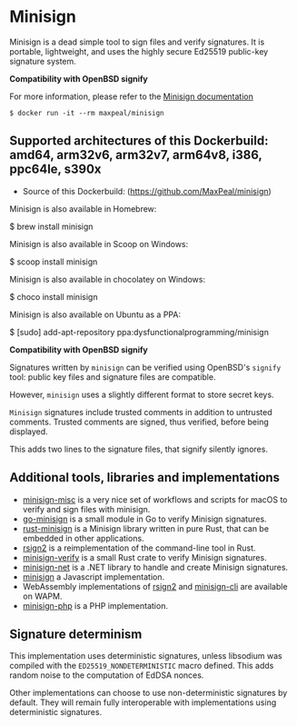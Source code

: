 Minisign
========

Minisign is a dead simple tool to sign files and verify signatures.
It is portable, lightweight, and uses the highly secure Ed25519 public-key signature system.

**Compatibility with OpenBSD signify**

For more information, please refer to the
[Minisign documentation](https://jedisct1.github.io/minisign/)

    $ docker run -it --rm maxpeal/minisign

Supported architectures of this Dockerbuild: amd64, arm32v6, arm32v7, arm64v8, i386, ppc64le, s390x
-----------------------------------------------
* Source of this Dockerbuild: (https://github.com/MaxPeal/minisign)


Minisign is also available in Homebrew:

$ brew install minisign

Minisign is also available in Scoop on Windows:

$ scoop install minisign

Minisign is also available in chocolatey on Windows:

$ choco install minisign

Minisign is also available on Ubuntu as a PPA:

$ [sudo] add-apt-repository ppa:dysfunctionalprogramming/minisign


**Compatibility with OpenBSD signify**

Signatures written by `minisign` can be verified using OpenBSD's `signify` tool: public key files and signature files are compatible.

However, `minisign` uses a slightly different format to store secret keys.

`Minisign` signatures include trusted comments in addition to untrusted comments. Trusted comments are signed, thus verified, before being displayed.

This adds two lines to the signature files, that signify silently ignores.


Additional tools, libraries and implementations
-----------------------------------------------

* [minisign-misc](https://github.com/JayBrown/minisign-misc) is a very
nice set of workflows and scripts for macOS to verify and sign files
with minisign.
* [go-minisign](https://github.com/jedisct1/go-minisign) is a small module
in Go to verify Minisign signatures.
* [rust-minisign](https://github.com/jedisct1/rust-minisign) is a Minisign
library written in pure Rust, that can be embedded in other applications.
* [rsign2](https://github.com/jedisct1/rsign2) is a reimplementation of
the command-line tool in Rust.
* [minisign-verify](https://github.com/jedisct1/rust-minisign-verify) is
a small Rust crate to verify Minisign signatures.
* [minisign-net](https://github.com/bitbeans/minisign-net) is a .NET library
to handle and create Minisign signatures.
* [minisign](https://github.com/chm-diederichs/minisign) a Javascript
implementation.
* WebAssembly implementations of [rsign2](https://wapm.io/package/jedisct1/rsign2)
and [minisign-cli](https://wapm.io/package/jedisct1/minisign) are available on
WAPM.
* [minisign-php](https://github.com/soatok/minisign-php) is a PHP implementation.


Signature determinism
---------------------

This implementation uses deterministic signatures, unless libsodium
was compiled with the `ED25519_NONDETERMINISTIC` macro defined. This
adds random noise to the computation of EdDSA nonces.

Other implementations can choose to use non-deterministic signatures
by default. They will remain fully interoperable with implementations
using deterministic signatures.
